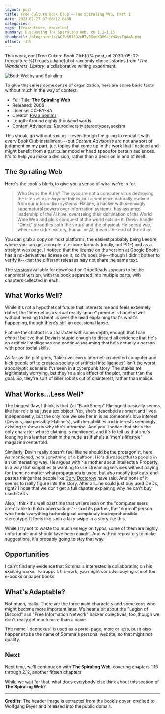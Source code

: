 ```yaml
---
layout: post
title: Free Culture Book Club — The Spiraling Web, Part 1
date: 2021-02-27 07:06:12-0400
categories:
tags: [freeculture, bookclub]
summary: Discussing The Spiraling Web, ch 1.1–1.15
thumbnail: /blog/assets/ACfU3U18DzuB7v6SxdKOV6ajrMXysTqAmA.png
offset: -31%
---
```


This week, our [Free Culture Book Club]({% post_url 2020-05-02-freeculture %}) reads a handful of randomly chosen stories from **The Wanderers' Library*, a collaborative writing experiment.

![Both Webby and Spiraling](/blog/assets/ACfU3U18DzuB7v6SxdKOV6ajrMXysTqAmA.png "Both Webby and Spiraling")

To give this series some sense of organization, here are some basic facts without much in the way of context.

 * Full Title:  [**The Spiraling Web**](http://leebre.org/book/the-spiraling-web/index.html)
 * Released:  2006
 * License:  CC-BY-SA
 * Creator:  [Ryan Somma](https://ryansomma.com/)
 * Length:  Around eighty thousand words
 * Content Advisories:  Neurodiversity stereotypes, sexism

This should go without saying---even though I'm going to repeat it with every Book Club installment---but *Content Advisories* are not any sort of judgment on my part, just topics that come up in the work that I noticed and might benefit from a particular mood or head space for certain audiences.  It's to help you make a decision, rather than a decision in and of itself.

## The Spiraling Web

Here's the book's blurb, to give you a sense of what we're in for.

 > Who Owns the A.I.'s? The cycs are not a computer virus destroying the Internet as everyone thinks, but a sentience naturally evolved from our information systems. Flatline, a hacker with seemingly supernatural powers over information systems, has assumed leadership of the AI hive, overseeing their domination of the World Wide Web and plots conquest of the world outside it. Devin, handle "Omni," straddles both the virtual and the physical. He sees a war, where one side’s victory, human or AI, means the end of the other.

You can grab a copy on most platforms, the easiest probably being Leebre, where you can get a couple of e-book formats (oddly, not PDF) and as a straight web page.  I noticed that the license on the version at Google Books has a no-derivatives license on it, so it's possible---though I didn't bother to verify it---that the different releases may not share the same text.

The [version](https://www.goodreads.com/book/show/9351820-the-spiraling-web) available for download on GoodReads appears to be the canonical version, with the book separated into multiple parts, with chapters collected in each.

## What Works Well?

While it's not a hypothetical future that interests me and feels extremely dated, the "Internet as a virtual reality space" premise is handled well without needing to beat us over the head explaining that's what's happening, though there's still an occasional lapse.

Flatline the chatbot is a character with some depth, enough that I can *almost* believe that Devin is stupid enough to discard all evidence that he's an artificial intelligence and continue assuming that he's actually a person with poor social skills.

As far as the plot goes, "take over every Internet-connected computer and kick people off to create a society of artificial intelligences" isn't the worst apocalyptic scenario I've seen in a cyberpunk story.  The stakes are legitimately worrying, but they're a side effect of the plot, rather than the goal.  So, they're sort of killer robots out of disinterest, rather than malice.

## What Works...Less Well?

The biggest flaw, I think, is that Zai "BlackSheep" Rheingold basically seems like her role is as just a sex object.  Yes, she's described as smart and lives independently, but the only role we see her in is as someone's love interest (Devin's, and possibly Flatline's), with her abilities and interests seemingly existing to show us why she's attractive.  And you'll notice that she's the only character whose clothing is mentioned, and it's to tell us that she's lounging in a leather chair in the nude, as if she's a "men's lifestyle" magazine centerfold.

Similarly, Devin really doesn't feel like he should be the protagonist, here.  As mentioned, he's something of a buffoon.  He's disrespectful to people in an uninteresting way.  He argues with his mother about Intellectual Property, in a way that simplifies to wanting to use streaming services without paying for them, no matter what propaganda is used, but also mostly just cuts-and-pastes things that people like [Cory Doctorow](https://en.wikipedia.org/wiki/Cory_Doctorow) have said.  And none of it seems to really figure into the story.  After all...he could just buy used DVDs, right?  I hope that we don't get a full chapter explaining why he can't buy used DVDs.

Also, I think it's well past time that writers lean on the "computer users aren't able to hold conversations"---and its partner, the "normal" person who finds everything technological completely incomprehensible---stereotype.  It feels like such a lazy swipe in a story like this.

While I try not to waste too much energy on typos, some of them are highly unfortunate and should have been caught.  And with no repository to make suggestions, it's probably going to stay that way.

## Opportunities

I can't find any evidence that Somma is interested in collaborating on his existing works.  To support his work, you might consider buying one of the e-books or paper books.

## What's Adaptable?

Not much, really.  There are the three main characters and some cops who might become more important later.  We hear a bit about the "Legion of Discord" and "Free Information Network" hacker collectives, too, though we don't really get much more than a name.

The name "Ideonexus" is used as a portal page, more or less, but it also happens to be the name of Somma's personal website, so that might not qualify.

## Next

Next time, we'll continue on with **The Spiraling Web**, covering chapters 1.16 through 2.12, another fifteen chapters.

While we wait for that, what does everybody else think about this section of **The Spiraling Web**?

* * *

**Credits**:  The header image is extracted from the book's cover, credited to Wolfgang Beyer and released into the public domain.

